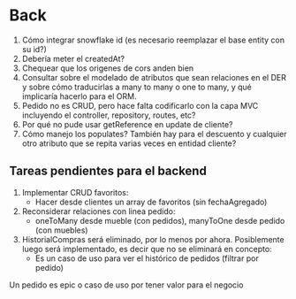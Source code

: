 # Back

1. Cómo integrar snowflake id (es necesario reemplazar el base entity con su id?)
1. Debería meter el createdAt?
1. Chequear que los origenes de cors anden bien
1. Consultar sobre el modelado de atributos que sean relaciones en el DER y sobre cómo traducirlas a many to many o one to many, y qué implicaría hacerlo para el ORM.
1. Pedido no es CRUD, pero hace falta codificarlo con la capa MVC incluyendo el controller, repository, routes, etc?
1. Por qué no pude usar getReference en update de cliente?
1. Cómo manejo los populates? También hay para el descuento y cualquier otro atributo que se repita varias veces en entidad cliente?

## Tareas pendientes para el backend

1. Implementar CRUD favoritos:
   - Hacer desde clientes un array de favoritos (sin fechaAgregado)
2. Reconsiderar relaciones con linea pedido:
   - oneToMany desde mueble (con pedidos), manyToOne desde pedido (con muebles)
3. HistorialCompras será eliminado, por lo menos por ahora. Posiblemente luego será implementado, es decir que no se eliminará en concepto:
   - Es un caso de uso para ver el histórico de pedidos (filtrar por pedido)

Un pedido es epic o caso de uso por tener valor para el negocio
